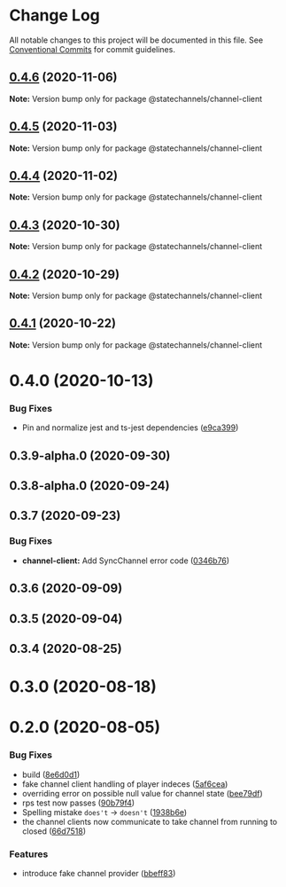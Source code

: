 # Change Log

All notable changes to this project will be documented in this file.
See [Conventional Commits](https://conventionalcommits.org) for commit guidelines.

## [0.4.6](http://statechannels/monorepo/blob/master/packages/channel-client/compare/@statechannels/channel-client@0.4.5...@statechannels/channel-client@0.4.6) (2020-11-06)

**Note:** Version bump only for package @statechannels/channel-client





## [0.4.5](http://statechannels/monorepo/blob/master/packages/channel-client/compare/@statechannels/channel-client@0.4.3...@statechannels/channel-client@0.4.5) (2020-11-03)

**Note:** Version bump only for package @statechannels/channel-client





## [0.4.4](http://statechannels/monorepo/blob/master/packages/channel-client/compare/@statechannels/channel-client@0.4.3...@statechannels/channel-client@0.4.4) (2020-11-02)

**Note:** Version bump only for package @statechannels/channel-client





## [0.4.3](http://statechannels/monorepo/blob/master/packages/channel-client/compare/@statechannels/channel-client@0.4.1...@statechannels/channel-client@0.4.3) (2020-10-30)

**Note:** Version bump only for package @statechannels/channel-client





## [0.4.2](http://statechannels/monorepo/blob/master/packages/channel-client/compare/@statechannels/channel-client@0.4.1...@statechannels/channel-client@0.4.2) (2020-10-29)

**Note:** Version bump only for package @statechannels/channel-client





## [0.4.1](http://statechannels/monorepo/blob/master/packages/channel-client/compare/@statechannels/channel-client@0.4.0...@statechannels/channel-client@0.4.1) (2020-10-22)

**Note:** Version bump only for package @statechannels/channel-client





# 0.4.0 (2020-10-13)


### Bug Fixes

* Pin and normalize jest and ts-jest dependencies ([e9ca399](http://statechannels/monorepo/blob/master/packages/channel-client/commits/e9ca3997119645fdb9f558a921361171c20d66a0))



## 0.3.9-alpha.0 (2020-09-30)



## 0.3.8-alpha.0 (2020-09-24)



## 0.3.7 (2020-09-23)


### Bug Fixes

* **channel-client:** Add SyncChannel error code ([0346b76](http://statechannels/monorepo/blob/master/packages/channel-client/commits/0346b76e2dddbea383fd2165e644eb69471b23b9))



## 0.3.6 (2020-09-09)



## 0.3.5 (2020-09-04)



## 0.3.4 (2020-08-25)



# 0.3.0 (2020-08-18)



# 0.2.0 (2020-08-05)


### Bug Fixes

* build ([8e6d0d1](http://statechannels/monorepo/blob/master/packages/channel-client/commits/8e6d0d1d0d5b8d72483d7550d68cd123589e5425))
* fake channel client handling of player indeces ([5af6cea](http://statechannels/monorepo/blob/master/packages/channel-client/commits/5af6cea54c796f5d606e7b359ce3e506859c41e6))
* overriding error on possible null value for channel state ([bee79df](http://statechannels/monorepo/blob/master/packages/channel-client/commits/bee79dfc92e699b8f1800d93d6bc0132203f7060))
* rps test now passes ([90b79f4](http://statechannels/monorepo/blob/master/packages/channel-client/commits/90b79f4fd04d2c834ad711b1b9b9f55ad681090c))
* Spelling mistake `does't` -> `doesn't` ([1938b6e](http://statechannels/monorepo/blob/master/packages/channel-client/commits/1938b6e2fab650efd0b270599a2a22a6a0ced401))
* the channel clients now communicate to take channel from running to closed ([66d7518](http://statechannels/monorepo/blob/master/packages/channel-client/commits/66d75184b69d2c8768bd1664faf94d41c87ed440))


### Features

* introduce fake channel provider ([bbeff83](http://statechannels/monorepo/blob/master/packages/channel-client/commits/bbeff830935fa6ba853f69b4415a13196afb23bd))
